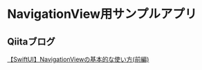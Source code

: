 #  NavigationView用サンプルアプリ

## Qiitaブログ

[【SwiftUI】NavigationViewの基本的な使い方(前編)](https://qiita.com/masayoshi0327/items/d4696f4f1e48a5e05137)

